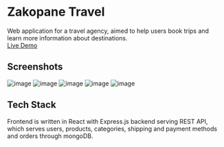 # Zakopane Travel
Web application for a travel agency, aimed to help users book trips and learn more information about destinations.  
[Live Demo](https://zakopanetravel.herokuapp.com/)
## Screenshots
![image](https://user-images.githubusercontent.com/29672031/151034722-4f3fea75-66f4-4a0a-867c-d5321a411792.png)
![image](https://user-images.githubusercontent.com/29672031/151034754-4a9e9584-e06a-40a4-adf0-e003fa520d07.png)
![image](https://user-images.githubusercontent.com/29672031/151391299-4f2b2f21-f6ad-4444-9a01-3f6a720dd769.png)
![image](https://user-images.githubusercontent.com/29672031/151391365-95c4feac-946f-48c9-ac9a-efb87d8822f4.png)
![image](https://user-images.githubusercontent.com/29672031/151391447-0b92c4fc-701e-4698-a095-2c1b4e162b97.png)
## Tech Stack
Frontend is written in React with Express.js backend serving REST API, which serves users, products, categories, shipping and payment methods and orders through mongoDB.
